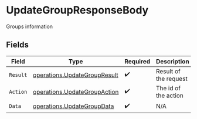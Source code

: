 # UpdateGroupResponseBody

Groups information


## Fields

| Field                                                                        | Type                                                                         | Required                                                                     | Description                                                                  |
| ---------------------------------------------------------------------------- | ---------------------------------------------------------------------------- | ---------------------------------------------------------------------------- | ---------------------------------------------------------------------------- |
| `Result`                                                                     | [operations.UpdateGroupResult](../../models/operations/updategroupresult.md) | :heavy_check_mark:                                                           | Result of the request                                                        |
| `Action`                                                                     | [operations.UpdateGroupAction](../../models/operations/updategroupaction.md) | :heavy_check_mark:                                                           | The id of the action                                                         |
| `Data`                                                                       | [operations.UpdateGroupData](../../models/operations/updategroupdata.md)     | :heavy_check_mark:                                                           | N/A                                                                          |